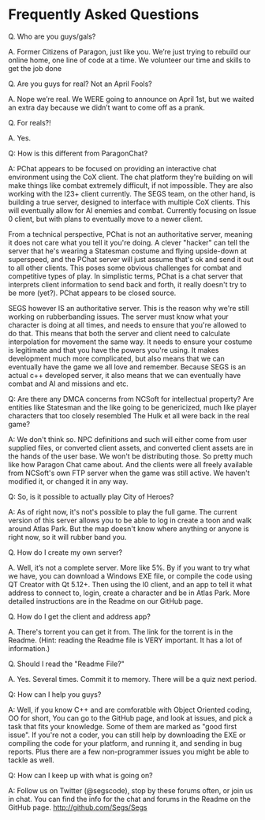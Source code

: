 Frequently Asked Questions
======

Q. Who are you guys/gals?

A. Former Citizens of Paragon, just like you. We’re just trying to rebuild our 
online home, one line of code at a time. We volunteer our time and skills 
to get the job done


Q. Are you guys for real? Not an April Fools? 

A. Nope we’re real. We WERE going to announce on April 1st, but we waited an extra 
day because we didn’t want to come off as a prank. 


Q. For reals?!

A. Yes. 


Q: How is this different from ParagonChat? 

A: PChat appears to be focused on providing an interactive chat environment using 
the CoX client. The chat platform they're building on will make things like combat 
extremely difficult, if not impossible. They are also working with the I23+ client 
currently. The SEGS team, on the other hand, is building a true server, designed to 
interface with multiple CoX clients. This will eventually allow for AI enemies and 
combat. Currently focusing on Issue 0 client, but with plans to eventually move to 
a newer client.

From a technical perspective, PChat is not an authoritative server, meaning it does 
not care what you tell it you're doing. A clever "hacker" can tell the server that 
he's wearing a Statesman costume and flying upside-down at superspeed, and the PChat 
server will just assume that's ok and send it out to all other clients. This poses 
some obvious challenges for combat and competitive types of play. In simplistic terms, 
PChat is a chat server that interprets client information to send back and forth, it 
really doesn't try to be more (yet?). PChat appears to be closed source.

SEGS however IS an authoritative server. This is the reason why we're still working on 
rubberbanding issues. The server must know what your character is doing at all times, 
and needs to ensure that you're allowed to do that. This means that both the server 
and client need to calculate interpolation for movement the same way. It needs to 
ensure your costume is legitimate and that you have the powers you're using. It makes 
development much more complicated, but also means that we can eventually have the game 
we all love and remember. Because SEGS is an actual c++ developed server, it also 
means that we can eventually have combat and AI and missions and etc. 


Q: Are there any DMCA concerns from NCSoft for intellectual property? Are entities 
like Statesman and the like going to be genericized, much like player characters 
that too closely resembled The Hulk et all were back in the real game?

A: We don't think so. NPC definitions and such will either come from user 
supplied files, or converted client assets, and converted client assets are in the 
hands of the user base. We won't be distributing those. So pretty much like how 
Paragon Chat came about. And the clients were all freely available from NCSoft's own
FTP server when the game was still active. We haven't modified it, or changed it 
in any way. 


Q: So, is it possible to actually play City of Heroes?

A: As of right now, it's not's possible to play the full game. The current version of 
this server allows you to be able to log in create a toon and walk around Atlas Park. 
But the map doesn't know where anything or anyone is right now, so it will rubber 
band you. 


Q. How do I create my own server?

A. Well, it’s not a complete server. More like 5%. By if you want 
to try what we have, you can download a Windows EXE file, or compile the code using 
QT Creator with Qt 5.12+. Then using the I0 client, and an app to tell it what address 
to connect to, login, create a character and be in Atlas Park. More detailed 
instructions are in the Readme on our GitHub page. 

Q. How do I get the client and address app?

A. There's torrent you can get it from. The link for the torrent is in the Readme.
(Hint: reading the Readme file is VERY important. It has a lot of information.)


Q. Should I read the "Readme File?"

A. Yes. Several times. Commit it to memory. There will be a quiz next period. 


Q: How can I help you guys?

A: Well, if you know C++ and are comforatble with Object Oriented coding, OO for short, 
You can go to the GitHub page, and look at issues, and pick a task that fits your 
knowledge. Some of them are marked as "good first issue". If you're not a coder, you 
can still help by downloading the EXE or compiling the code for your platform, and 
running it, and sending in bug reports. Plus there are a few non-programmer issues 
you might be able to tackle as well. 


Q: How can I keep up with what is going on?

A: Follow us on Twitter (@segscode), stop by these forums often, or join us in chat. You 
can find the info for the chat and forums in the Readme on the GitHub page. 
http://github.com/Segs/Segs
